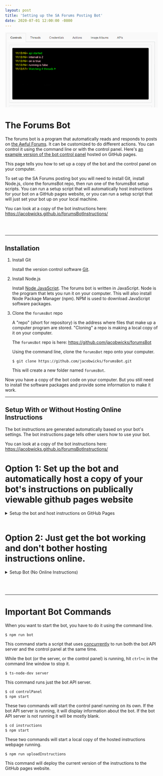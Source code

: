 ```yaml
---
layout: post
title: 'Setting up the SA Forums Posting Bot'
date: 2020-07-01 12:00:00 -0800
---
```


![bot running](/assets//images/2020-07-01/botRunning.gif)

# The Forums Bot
The forums bot is a program that automatically reads and responds to posts on [the Awful Forums](https://forums.somethingawful.com). It can be customized to do different actions. You can control it using the command line or with the control panel. Here's [an example version of the bot control panel](https://jacobwicks.github.io/exampleControlPanel) hosted on GitHub pages. 

This page tells you how to set up a copy of the bot and the control panel on your computer.  

To set up the SA Forums posting bot you will need to install Git, install Node.js, clone the forumsBot repo, then run one of the forumsBot setup scripts. You can run a setup script that will automatically host instructions for your bot on a GitHub pages website, or you can run a setup script that will just set your bot up on your local machine.

You can look at a copy of the bot instructions here: <https://jacobwicks.github.io/forumsBotInstructions/>

<br/>
<br/>

----
## Installation 

1. Install Git

    Install the version control software [Git](https://git-scm.com/downloads).

2. Install Node.js

    Install [Node JavaScript](https://nodejs.org/en/download/).
    The forums bot is written in JavaScript. Node is the program that lets you run it on your computer.
    This will also install Node Package Manager (npm). NPM is used to download JavaScript software packages.

3. Clone the `forumsBot` repo

    A "repo" (short for repository) is the address where files that make up a computer program are stored.
    "Cloning" a repo is making a local copy of it on your computer.

    The `forumsBot` repo is here: <https://github.com/jacobwicks/forumsBot>

    Using the command line, clone the `forumsBot` repo onto your computer.

    ```
    $ git clone https://github.com/jacobwicks/forumsBot.git
    ```
    This will create a new folder named `forumsBot`.

Now you have a copy of the bot code on your computer. But you still need to install the software packages and provide some information to make it work.

----
## Setup With or Without Hosting Online Instructions

The bot instructions are generated automatically based on your bot's settings. The bot instructions page tells other users how to use your bot. 

You can look at a copy of the bot instructions here: <https://jacobwicks.github.io/forumsBotInstructions/>

# Option 1: Set up the bot and **automatically host a copy of your bot's instructions** on publically viewable github pages website
<details>
<summary markdown='span'>Setup the bot and host instructions on GitHub Pages</summary>

This will set up your bot locally and automatically set up a copy of your bots instructions on GitHub pages. Your bot can link to these instructions every time it posts, so people will know how to use your bot.

You'll need a GitHub account.

1. Go to [GitHub](www.github.com) and login.

2. Create a new repo.

    ![new repo](/assets//images/2020-07-01/createNewRepo.png)
    
    Don't initialize the repo with a Readme.

    Name the repo whatever you want. 
    
    I suggest something like "instructions".

3. Using the command line, navigate to the root folder of the `forumsBot` repo.

    You will need 6 pieces of information to get the bot fully running
    * SA Forums Account Username
    * SA Forums Account Password
    * The botName: the name you want people to call the bot when they give it instructions
    * A password for your locally running bot control panel
    * Your GitHub Username
    * The name of the repo you just created to host the instructions 
<br/>
<br/>

4. Run the npm script `fullSetupWithInstructions`. This is case sensitive.

    ```
    $ npm run fullSetupWithInstructions
    ```
5. Answer the forumsBot setup prompts

    Setup will prompt you for the SA Forums Account Username, SA Forums Account Password, the botName, and the local control panel password.

    * **SA Account Username and Password**

    ![username](/assets//images/2020-07-01/promptUsername.png)

    ![password](/assets//images/2020-07-01/promptPassword.png)

    If you want the bot to work, you need to give it a working SA Forums Account Username and Password. If you don't care if it actually runs, you can skip these steps. You can change them later in the "Credentials" tab of the control panel.

    * **botName**

    ![botName](/assets//images/2020-07-01/promptBotName.png)

    If you want the bot to work, you need to give it a botName. The bot will look for posts that start with the botName in order to recognize when posters are giving the bot instructions. You can change the botName in the "Credentials" tab of the control panel.

    * **Control Panel Password** *required*

    ![cpanel password](/assets//images/2020-07-01/promptControlPanelPassword.png)

    The local control panel password is the password for the local control panel. The control panel is password protected. If you don't set a password you won't be able to login to the control panel.

6. Answer the Instructions setup prompts

    ![github username](/assets//images/2020-07-01/promptGitHubUsername.png)

    At the prompts, enter your github username and the repo name. 

    ![github repo](/assets//images/2020-07-01/promptRepoName.png)

    Enter just the repo name, not the full repo url. 
    The repo name is case sensitive. 
    
    ![github repo name](/assets//images/2020-07-01/enteredRepoName.png)

    After you have answered the prompts, the instructions setup script will run.

    The instructions setup will generate an instructions website based on the settings of your bot. This website will be hosted on GitHub pages using the repo that you created. When you make changes to how your bot works, you can use the control panel or the command line to update the instructions website.  

    [Curious about how the instructions script works?]({% post_url 2020-07-07-forums-bot-explain-instructions-setup-script %})

7. Control Panel Will Start Automatically

    After the script has finished installing, it will start the bot and the control panel running. The control panel will open automatically in a web browser.
    
    If the control panel doesn't open automatically, you can get to it by opening a web browser and going to 'localhost:3000'

    When you aren't logged in the control panel will display instructions on how to use your bot. 

8. Login to Control Panel

    ![cog](/assets//images/2020-07-01/cog.png)

    Click the 'cog' icon in the upper left and enter your control panel password to log in. 

    Once you have logged in to the control panel you can use the bot controls and edit the bot settings.

9. Use control panel to change settings and run the bot

    ![watching Threads](/assets//images/2020-07-01/watchingThreads.png)
    
    The bot "watches" all threads that the SA account has bookmarked. To add threads that the bot interacts with, login to SA and bookmark the thread. You can remove threads by unbookmarking them on SA or in the 'Threads' tab of the bot control panel. 

    ![bot Bookmarks](/assets//images/2020-07-01/watchingThreads2.png)


    ![botButtons](/assets//images/2020-07-01/botButtons.png)

    Click 'Run Once' to scan all bookmarked threads.
    
    The bot's activity will be displayed in the Log Viewer.

## Updating Instructions
When you change the settings of your bot, like by changing the botName, bookmarking or unbookmarking a thread, or turning an action on or off the instructions shown by your local copy of the control panel will also change. 

The instructions on the GitHub pages website won't update automatically. But you can update the instructions on GitHub Pages two ways.

* **Using the Control Panel**

Run the control panel. Click the 'save' icon in the TopBar of the controlPanel. This will update the `instructions.json` file in the `instructions` module and push the updates to the `gh-pages` branch of your repo. The changes will then be visible on the instructions website.

![save instructions](/assets//images/2020-07-01/saveInstructions.gif)

* **Using the Command Line**

Navigate to the root folder of the `forumsBot`. Run the npm script `uploadInstructions`.

```
$ npm run uploadInstructions
```
The script will update the `instructions.json` file in the `instructions` module and push the updates to the `gh-pages` branch of your repo. The changes will then be visible on the instructions website.

# You're (mostly) Done

That's it! Kind of.

The bot is now up and running, but a lot of the actions the bot can take won't work until you **add the API keys** that they depend on. 

For example, your bot can't post a tweet until you add the Twitter API key. 

Your bot also can't host images on Imgur until you add the Imgur API Key. 

[How to add API Keys to your bot]({% post_url 2020-07-07-forums-bot-api-keys %})

</details>
<br/>

# Option 2: Just get the bot working and **don't bother hosting instructions online**. 
<details>
<summary markdown='span'>Setup Bot (No Online Instructions)</summary>

You will need 4 pieces of information to get the bot fully running
* SA Forums Account Username
* SA Forums Account Password
* The botName: the name you want people to call the bot when they give it instructions
* A password for your locally running bot control panel

1. Run the `fullSetup` script

    Go into the `forumsBot` folder and run the fullSetup script.

    ```
    $ cd forumsBot
    $ npm run fullSetup
    ```

2. Answer the setup prompts

    Setup will prompt you for the SA Forums Account Username, SA Forums Account Password, the botName, and the local control panel password.

    * **SA Account Username and Password**

    ![username](/assets//images/2020-07-01/promptUsername.png)

    ![password](/assets//images/2020-07-01/promptPassword.png)

    If you want the bot to work, you need to give it a working SA Forums Account Username and Password. If you don't care if it actually runs, you can skip these steps. You can change them later in the "Credentials" tab of the control panel.

    * **botName**
    
    ![botName](/assets//images/2020-07-01/promptBotName.png)

    If you want the bot to work, you need to give it a botName. The bot will look for posts that start with the botName in order to recognize when posters are giving the bot instructions. You can change the botName in the "Credentials" tab of the control panel.

    * **Control Panel Password** *required*

    ![cpanel password](/assets//images/2020-07-01/promptControlPanelPassword.png)

    The local control panel password is the password for the local control panel. The control panel is password protected. If you don't set a password you won't be able to login to the control panel.

    After you answer these prompts, the setup script will start the bot and open the control panel in your web browser. 

3. Control Panel Will Start Automatically

    After the script has finished installing, it will start the bot and the control panel running. The control panel will open automatically in a web browser.
    
    If the control panel doesn't open automatically, you can get to it by opening a web browser and going to 'localhost:3000'

    When you aren't logged in the control panel will display instructions on how to use your bot. 

4. Login to Control Panel

    ![cog](/assets//images/2020-07-01/cog.png)

    Click the 'cog' icon in the upper left and enter your control panel password to log in. 

    Once you have logged in to the control panel you can use the bot controls and edit the bot settings.

5. Use control panel to change settings and run the bot

    ![watching Threads](/assets//images/2020-07-01/watchingThreads.png)
    
    The bot "watches" all threads that the SA account has bookmarked. To add threads that the bot interacts with, login to SA and bookmark the thread. You can remove threads by unbookmarking them on SA or in the 'Threads' tab of the bot control panel. 
        
    ![bot Bookmarks](/assets//images/2020-07-01/watchingThreads2.png)


    ![bot Buttons](/assets//images/2020-07-01/botButtons.png)

    Click 'Run Once' to scan all bookmarked threads.
    
    The bot's activity will be displayed in the Log Viewer.

# You're (mostly) Done

That's it! Kind of.

The bot is now up and running, but a lot of the actions the bot can take won't work until you **add the API keys** that they depend on. 

For example, your bot can't post a tweet until you add the Twitter API key. 

Your bot also can't host images on Imgur until you add the Imgur API Key. 

[How to add API Keys to your bot]({% post_url 2020-07-07-forums-bot-api-keys %})

</details>
<br/>
<br/>
<br/>

----
# Important Bot Commands

When you want to start the bot, you have to do it using the command line.

```
$ npm run bot
```
This command starts a script that uses [concurrently](https://www.npmjs.com/package/concurrently) to run both the bot API server and the control panel at the same time.

While the bot (or the server, or the control panel) is running, hit `ctrl+c` in the command line window to stop it.

```
$ ts-node-dev server
```
This command runs just the bot API server.

```
$ cd controlPanel
$ npm start
```
These two commands will start the control panel running on its own. If the bot API server is running, it will display information about the bot. If the bot API server is not running it will be mostly blank.

```
$ cd instructions
$ npm start
```
These two commands will start a local copy of the hosted instructions webpage running.

```
$ npm run uploadInstructions
```
This command will deploy the current version of the instructions to the GitHub pages website.
